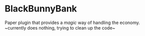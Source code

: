 # BlackBunnyBank
 Paper plugin that provides a *magic* way of handling the economy. ~currently does nothing, trying to clean up the code~
